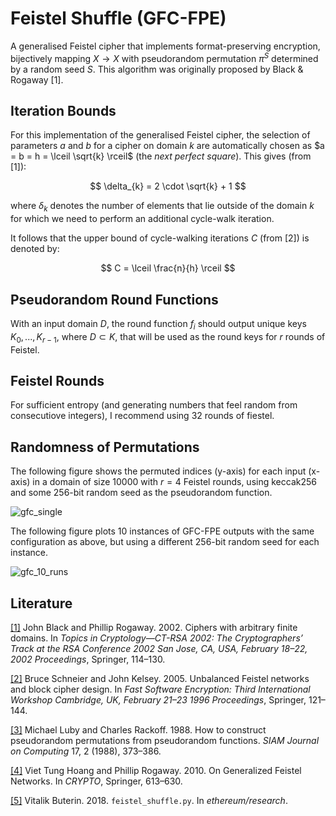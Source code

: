 # Feistel Shuffle (GFC-FPE)

A generalised Feistel cipher that implements format-preserving encryption, bijectively mapping $X \rightarrow X$ with pseudorandom permutation $\pi^{S}$ determined by a random seed $S$. This algorithm was originally proposed by Black & Rogaway [1].

## Iteration Bounds

For this implementation of the generalised Feistel cipher, the selection of parameters $a$ and $b$ for a cipher on domain $k$ are automatically chosen as $a = b = h = \lceil \sqrt{k} \rceil$ (the _next perfect square_). This gives (from [1]):

$$
\delta_{k} = 2 \cdot \sqrt{k} + 1
$$

where $\delta_{k}$ denotes the number of elements that lie outside of the domain $k$ for which we need to perform an additional cycle-walk iteration.

It follows that the upper bound of cycle-walking iterations $C$ (from [2]) is denoted by:

$$
C = \lceil \frac{n}{h} \rceil
$$

## Pseudorandom Round Functions

With an input domain $D$, the round function $f_i$ should output unique keys $K_0, ..., K_{r-1}$, where $D \subset K$, that will be used as the round keys for $r$ rounds of Feistel.

## Feistel Rounds

For sufficient entropy (and generating numbers that feel random from consecutiove integers), I recommend using 32 rounds of fiestel.

## Randomness of Permutations

The following figure shows the permuted indices (y-axis) for each input (x-axis) in a domain of size $10000$ with $r = 4$ Feistel rounds, using keccak256 and some 256-bit random seed as the pseudorandom function.

![gfc_single](https://user-images.githubusercontent.com/10385659/235701085-ec598e00-9822-4101-b434-3426613e2037.png)

The following figure plots 10 instances of GFC-FPE outputs with the same configuration as above, but using a different 256-bit random seed for each instance.

![gfc_10_runs](https://user-images.githubusercontent.com/10385659/235701120-0877141b-df82-428d-97c7-9803612d280c.png)

## Literature

[[1]](https://eprint.iacr.org/2001/012.pdf) John Black and Phillip Rogaway. 2002. Ciphers with arbitrary finite domains. In _Topics in Cryptology—CT-RSA 2002: The Cryptographers’ Track at the RSA Conference 2002 San Jose, CA, USA, February 18–22, 2002 Proceedings_, Springer, 114–130.

[[2]](https://citeseerx.ist.psu.edu/document?repid=rep1&type=pdf&doi=44a92f047caf3e1b8f83375a9fcfb10aaa5380eb) Bruce Schneier and John Kelsey. 2005. Unbalanced Feistel networks and block cipher design. In _Fast Software Encryption: Third International Workshop Cambridge, UK, February 21–23 1996 Proceedings_, Springer, 121–144.

[[3]](https://www.researchgate.net/profile/Michael-Luby-2/publication/220618451_How_to_Construct_Pseudorandom_Permutations_from_Pseudorandom_Functions/links/5fe0073aa6fdccdcb8ebce5d/How-to-Construct-Pseudorandom-Permutations-from-Pseudorandom-Functions.pdf) Michael Luby and Charles Rackoff. 1988. How to construct pseudorandom permutations from pseudorandom functions. _SIAM Journal on Computing_ 17, 2 (1988), 373–386.

[[4]](https://www.iacr.org/archive/crypto2010/62230607/62230607.pdf) Viet Tung Hoang and Phillip Rogaway. 2010. On Generalized Feistel Networks. In _CRYPTO_, Springer, 613–630.

[[5]](https://github.com/ethereum/research/blob/master/shuffling/feistel_shuffle.py) Vitalik Buterin. 2018. `feistel_shuffle.py`. In _ethereum/research_.
